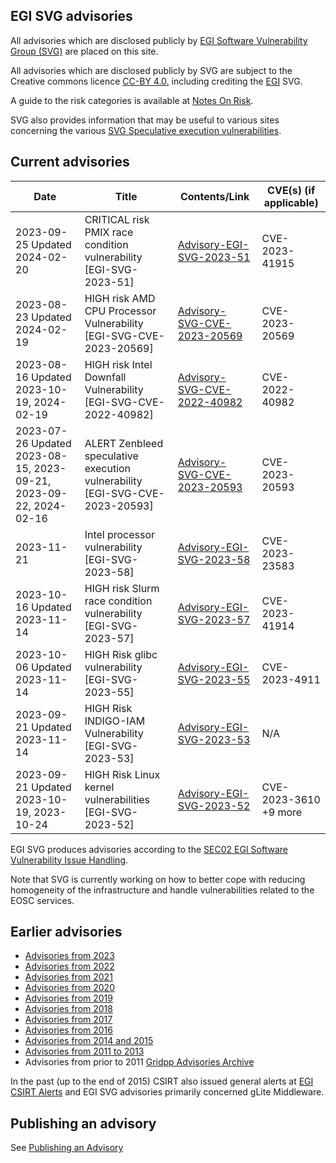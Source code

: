 ## EGI SVG advisories

All advisories which are disclosed publicly by
[EGI Software Vulnerability Group (SVG)](https://go.egi.eu/svg) are placed on
this site.

All advisories which are disclosed publicly by SVG are subject to the Creative
commons licence [CC-BY 4.0.](https://creativecommons.org/licenses/by/4.0/)
including crediting the [EGI](https://www.egi.eu/) SVG.

A guide to the risk categories is available at
[Notes On Risk](https://confluence.egi.eu/display/EGIBG/Notes+on+Risk).

SVG also provides information that may be useful to various sites concerning the
various
[SVG Speculative execution vulnerabilities](./2017/Speculative_Execution_Vulnerabilities.md).

## Current advisories

| Date                          | Title                                                           | Contents/Link                                                         | CVE(s) (if applicable) |
| ------------------------------| --------------------------------------------------------------- | --------------------------------------------------------------------- | --------------         |
| 2023-09-25 Updated 2024-02-20 | CRITICAL risk PMIX race condition vulnerability [EGI-SVG-2023-51]  | [Advisory-EGI-SVG-2023-51](./2024/Advisory-EGI-SVG-2023-51.md)     | CVE-2023-41915   |
| 2023-08-23 Updated 2024-02-19 | HIGH risk AMD CPU Processor Vulnerability [EGI-SVG-CVE-2023-20569] | [Advisory-SVG-CVE-2023-20569](./2024/Advisory-SVG-CVE-2023-20569.md)     | CVE-2023-20569   |
| 2023-08-16 Updated 2023-10-19, 2024-02-19 | HIGH risk Intel Downfall Vulnerability [EGI-SVG-CVE-2022-40982] | [Advisory-SVG-CVE-2022-40982](./2023/Advisory-SVG-CVE-2022-40982.md)  | CVE-2022-40982   |
| 2023-07-26 Updated 2023-08-15, 2023-09-21, 2023-09-22, 2024-02-16  | ALERT Zenbleed speculative execution vulnerability  [EGI-SVG-CVE-2023-20593] | [Advisory-SVG-CVE-2023-20593](./2023/Advisory-SVG-CVE-2023-20593.md)     | CVE-2023-20593   |
| 2023-11-21                    | Intel processor vulnerability  [EGI-SVG-2023-58]                | [Advisory-EGI-SVG-2023-58](./2023/Advisory-EGI-SVG-2023-58.md)        | CVE-2023-23583   |
| 2023-10-16 Updated 2023-11-14 | HIGH risk Slurm race condition vulnerability [EGI-SVG-2023-57]  | [Advisory-EGI-SVG-2023-57](./2023/Advisory-EGI-SVG-2023-57.md)        | CVE-2023-41914   |
| 2023-10-06 Updated 2023-11-14 | HIGH Risk glibc vulnerability [EGI-SVG-2023-55]                 | [Advisory-EGI-SVG-2023-55](./2023/Advisory-EGI-SVG-2023-55.md)        | CVE-2023-4911    |
| 2023-09-21 Updated 2023-11-14 | HIGH  Risk INDIGO-IAM Vulnerability [EGI-SVG-2023-53]           | [Advisory-EGI-SVG-2023-53](./2023/Advisory-EGI-SVG-2023-53.md)        | N/A   |
| 2023-09-21 Updated 2023-10-19, 2023-10-24  | HIGH Risk Linux kernel vulnerabilities  [EGI-SVG-2023-52]       | [Advisory-EGI-SVG-2023-52](./2023/Advisory-EGI-SVG-2023-52.md)        | CVE-2023-3610 +9 more  |


EGI SVG produces advisories according to the
[SEC02 EGI Software Vulnerability Issue Handling](https://go.egi.eu/sec02).

Note that SVG is currently working on how to better cope with reducing
homogeneity of the infrastructure and handle vulnerabilities related to the EOSC
services.

## Earlier advisories
- [Advisories from 2023](./2023/Advisories-SVG-2023.md)
- [Advisories from 2022](./2022/Advisories-SVG-2022.md)
- [Advisories from 2021](./2021/Advisories-SVG-2021.md)
- [Advisories from 2020](./2020/Advisories-SVG-2020.md)
- [Advisories from 2019](./2019/Advisories-SVG-2019.md)
- [Advisories from 2018](./2018/Advisories-SVG-2018.md)
- [Advisories from 2017](./2017/Advisories-SVG-2017.md)
- [Advisories from 2016](./2016/Advisories-SVG-2016.md)
- [Advisories from 2014 and 2015](./2014-2015/Advisories-SVG-2014-2015.md)
- [Advisories from 2011 to 2013](./2011-2013/Advisories-SVG-2011-2013.md)
- Advisories from prior to 2011
  [Gridpp Advisories Archive](https://archive.gridpp.ac.uk/gsvg/advisories/)

In the past (up to the end of 2015) CSIRT also issued general alerts at
[EGI CSIRT Alerts](./CSIRT_Alerts.md) and EGI SVG advisories primarily concerned
gLite Middleware.

## Publishing an advisory

See [Publishing an Advisory](./Publishing_an_advisory.md)
